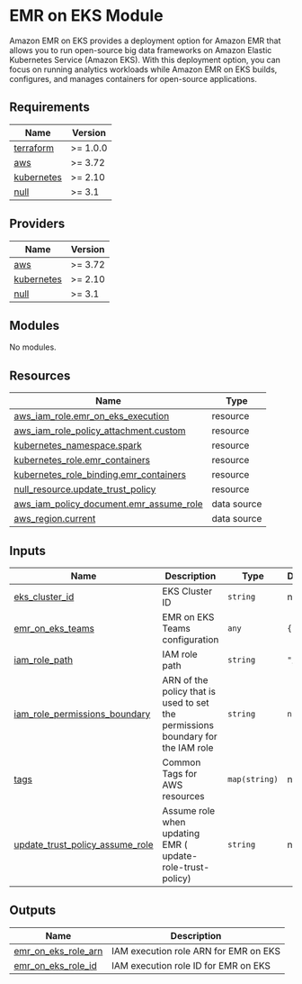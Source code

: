 # EMR on EKS Module
Amazon EMR on EKS provides a deployment option for Amazon EMR that allows you to run open-source big data frameworks on Amazon Elastic Kubernetes Service (Amazon EKS). With this deployment option, you can focus on running analytics workloads while Amazon EMR on EKS builds, configures, and manages containers for open-source applications.

<!-- BEGINNING OF PRE-COMMIT-TERRAFORM DOCS HOOK -->
## Requirements

| Name | Version |
|------|---------|
| <a name="requirement_terraform"></a> [terraform](#requirement\_terraform) | >= 1.0.0 |
| <a name="requirement_aws"></a> [aws](#requirement\_aws) | >= 3.72 |
| <a name="requirement_kubernetes"></a> [kubernetes](#requirement\_kubernetes) | >= 2.10 |
| <a name="requirement_null"></a> [null](#requirement\_null) | >= 3.1 |

## Providers

| Name | Version |
|------|---------|
| <a name="provider_aws"></a> [aws](#provider\_aws) | >= 3.72 |
| <a name="provider_kubernetes"></a> [kubernetes](#provider\_kubernetes) | >= 2.10 |
| <a name="provider_null"></a> [null](#provider\_null) | >= 3.1 |

## Modules

No modules.

## Resources

| Name | Type |
|------|------|
| [aws_iam_role.emr_on_eks_execution](https://registry.terraform.io/providers/hashicorp/aws/latest/docs/resources/iam_role) | resource |
| [aws_iam_role_policy_attachment.custom](https://registry.terraform.io/providers/hashicorp/aws/latest/docs/resources/iam_role_policy_attachment) | resource |
| [kubernetes_namespace.spark](https://registry.terraform.io/providers/hashicorp/kubernetes/latest/docs/resources/namespace) | resource |
| [kubernetes_role.emr_containers](https://registry.terraform.io/providers/hashicorp/kubernetes/latest/docs/resources/role) | resource |
| [kubernetes_role_binding.emr_containers](https://registry.terraform.io/providers/hashicorp/kubernetes/latest/docs/resources/role_binding) | resource |
| [null_resource.update_trust_policy](https://registry.terraform.io/providers/hashicorp/null/latest/docs/resources/resource) | resource |
| [aws_iam_policy_document.emr_assume_role](https://registry.terraform.io/providers/hashicorp/aws/latest/docs/data-sources/iam_policy_document) | data source |
| [aws_region.current](https://registry.terraform.io/providers/hashicorp/aws/latest/docs/data-sources/region) | data source |

## Inputs

| Name | Description | Type | Default | Required |
|------|-------------|------|---------|:--------:|
| <a name="input_eks_cluster_id"></a> [eks\_cluster\_id](#input\_eks\_cluster\_id) | EKS Cluster ID | `string` | n/a | yes |
| <a name="input_emr_on_eks_teams"></a> [emr\_on\_eks\_teams](#input\_emr\_on\_eks\_teams) | EMR on EKS Teams configuration | `any` | `{}` | no |
| <a name="input_iam_role_path"></a> [iam\_role\_path](#input\_iam\_role\_path) | IAM role path | `string` | `"/"` | no |
| <a name="input_iam_role_permissions_boundary"></a> [iam\_role\_permissions\_boundary](#input\_iam\_role\_permissions\_boundary) | ARN of the policy that is used to set the permissions boundary for the IAM role | `string` | `null` | no |
| <a name="input_tags"></a> [tags](#input\_tags) | Common Tags for AWS resources | `map(string)` | n/a | yes |
| <a name="update_trust_policy_assume_role"></a> [update_trust_policy_assume_role](#input\update_trust_policy_assume_role) | Assume role when updating EMR ( update-role-trust-policy) | `string` | null | no |


## Outputs

| Name | Description |
|------|-------------|
| <a name="output_emr_on_eks_role_arn"></a> [emr\_on\_eks\_role\_arn](#output\_emr\_on\_eks\_role\_arn) | IAM execution role ARN for EMR on EKS |
| <a name="output_emr_on_eks_role_id"></a> [emr\_on\_eks\_role\_id](#output\_emr\_on\_eks\_role\_id) | IAM execution role ID for EMR on EKS |
<!-- END OF PRE-COMMIT-TERRAFORM DOCS HOOK -->
